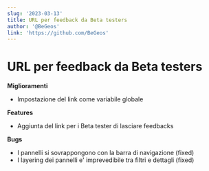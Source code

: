 ```yaml
---
slug: '2023-03-13'
title: URL per feedback da Beta testers
author: '@BeGeos'
link: 'https://github.com/BeGeos'
---
```


# URL per feedback da Beta testers

**Miglioramenti**

- Impostazione del link come variabile globale

**Features**

- Aggiunta del link per i Beta tester di lasciare feedbacks

**Bugs**

- I pannelli si sovrappongono con la barra di navigazione (fixed)
- I layering dei pannelli e' imprevedibile tra filtri e dettagli (fixed)
